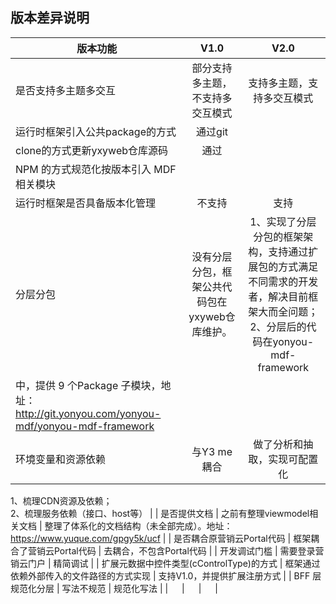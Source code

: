 <a name="tdXx1"></a>
## 版本差异说明
| 版本功能 | V1.0 | V2.0 |
| --- | :---: | :---: |
| 是否支持多主题多交互 | 部分支持多主题，不支持多交互模式 | 支持多主题，支持多交互模式 |
| 运行时框架引入公共package的方式 | 通过git
  clone的方式更新yxyweb仓库源码 | 通过
  NPM 的方式规范化按版本引入 MDF 相关模块 |
| 运行时框架是否具备版本化管理 | 不支持 | 支持 |
| 分层分包 | 没有分层分包，框架公共代码包在yxyweb仓库维护。 | 1、实现了分层分包的框架架构，支持通过扩展包的方式满足不同需求的开发者，解决目前框架大而全问题；<br />2、分层后的代码在yonyou-mdf-framework
  中，提供 9 个Package 子模块，地址：http://git.yonyou.com/yonyou-mdf/yonyou-mdf-framework |
| 环境变量和资源依赖 | 与Y3 me耦合 | 做了分析和抽取，实现可配置化<br />
  1、梳理CDN资源及依赖；<br />
  2、梳理服务依赖（接口、host等） |
| 是否提供文档 | 之前有整理viewmodel相关文档 | 整理了体系化的文档结构（未全部完成）。地址：https://www.yuque.com/gpgy5k/ucf |
| 是否耦合原营销云Portal代码 | 框架耦合了营销云Portal代码 | 去耦合，不包含Portal代码 |
| 开发调试门槛 | 需要登录营销云门户 | 精简调试 |
| 扩展元数据中控件类型(cControlType)的方式 | 框架通过依赖外部传入的文件路径的方式实现 | 支持V1.0，并提供扩展注册方式 |
| BFF 层规范化分层 | 写法不规范 | 规范化写法 |
| 　 | 　 | 　 |